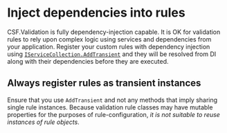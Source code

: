 # Inject dependencies into rules

CSF.Validation is fully dependency-injection capable.
It is OK for validation rules to rely upon complex logic using services and dependencies from your application.
Register your custom rules with dependency injection using [`IServiceCollection.AddTransient`] and they will be resolved from DI along with their dependencies before they are executed.

[`IServiceCollection.AddTransient`]:https://docs.microsoft.com/en-us/dotnet/api/microsoft.extensions.dependencyinjection.servicecollectionserviceextensions.addtransient

## Always register rules as transient instances

Ensure that you use `AddTransient` and not any methods that imply sharing single rule instances.
Because validation rule classes may have mutable properties for the purposes of rule-configuration, _it is not suitable to reuse instances of rule objects_.
